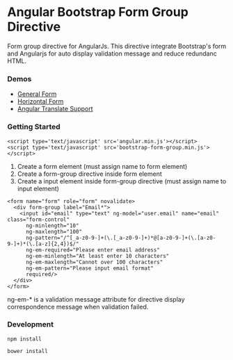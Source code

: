 # Angular Bootstrap Form Group Directive

Form group directive for AngularJs. This directive integrate Bootstrap's form and Angularjs for auto display validation message and reduce redundanc HTML.

### Demos

* [General Form](http://pro.ctlok.com/angular-bootstrap-form-group/example/general-form.html)
* [Horizontal Form](http://pro.ctlok.com/angular-bootstrap-form-group/example/horizontal-form.html)
* [Angular Translate Support](http://pro.ctlok.com/angular-bootstrap-form-group/example/angular-translate.html)

### Getting Started

```
<script type='text/javascript' src='angular.min.js'></script>
<script type='text/javascript' src='bootstrap-form-group.min.js'></script>
```

1. Create a form element (must assign name to form element)
2. Create a form-group directive inside form element
3. Create a input element inside form-group directive (must assign name to input element)

```
<form name="form" role="form" novalidate>
  <div form-group label="Email*">
    <input id="email" type="text" ng-model="user.email" name="email" class="form-control"
      ng-minlength="10"
      ng-maxlength="100"
      ng-pattern="/^[_a-z0-9-]+(\.[_a-z0-9-]+)*@[a-z0-9-]+(\.[a-z0-9-]+)*(\.[a-z]{2,4})$/" 
      ng-em-required="Please enter email address"
      ng-em-minlength="At least enter 10 characters"
      ng-em-maxlength="Cannot over 100 characters"
      ng-em-pattern="Please input email format"
      required/>
  </div>
</form>
```

ng-em-* is a validation message attribute for directive display correspondence message when validation failed.


### Development

```
npm install

bower install
```
